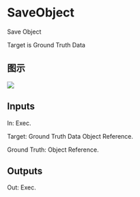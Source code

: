# SaveObject

Save Object

Target is Ground Truth Data

## 图示

![]($-20221218-18095388.png)

## Inputs

In: Exec.

Target: Ground Truth Data Object Reference.

Ground Truth: Object Reference.  

## Outputs

Out: Exec.

